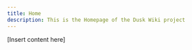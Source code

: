 ```yaml
---
title: Home 
description: This is the Homepage of the Dusk Wiki project 
---
```


[Insert content here]
